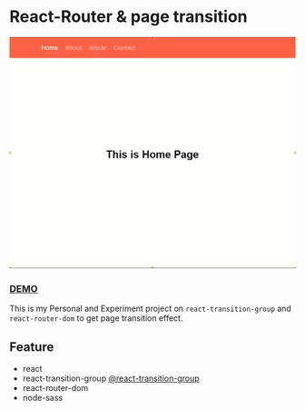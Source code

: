 # React-Router & page transition

![example](assets/example.gif)

### [DEMO](https://aprather51.github.io/react-router-page-transition/)

This is my Personal and Experiment project on `react-transition-group` and `react-router-dom` to get page transition effect. 

## Feature
- react
- react-transition-group [@react-transition-group](https://github.com/reactjs/react-transition-group)
- react-router-dom
- node-sass
